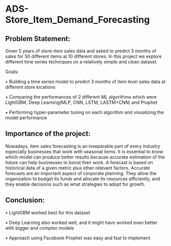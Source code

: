 # ADS-Store_Item_Demand_Forecasting

## Problem Statement:

Given 5 years of store-item sales data and asked to predict 3 months of sales for 50 different items at 10 different stores.
In this project we explore different time series techniques on a relatively simple and clean dataset.

Goals:

•	Building a time series model to predict 3 months of item level sales data at different store locations

•	Comparing the performances of 2 different ML algorithms which were LightGBM, Deep Learning(MLP, CNN, LSTM, LASTM+CNN) and Prophet

•	Performing hyper-parameter tuning on each algorithm and visualizing the model performance

## Importance of the project:

Nowadays, item sales forecasting is an inseparable part of every industry especially businesses that work with seasonal items. It is essential to know which model can produce better results because accurate estimation of the future can help businesses to boost their work. A forecast is based on historical data of a given metric plus other relevant factors. Accurate forecasts are an important aspect of corporate planning. They allow the organization to budget its funds and allocate its resources efficiently, and they enable decisions such as what strategies to adopt for growth.

## Conclusion:

•	LightGBM worked best for this dataset

•	Deep Learning also worked well, and it might have worked even better with bigger and complex models

•	Approach using Facebook Prophet was easy and fast to implement 

